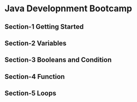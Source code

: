 <h1>Java Developnment Bootcamp</h1>
<h2>Section-1 Getting Started</h2>
<h2>Section-2 Variables </h2>
<h2>Section-3 Booleans and Condition</h2>
<h2>Section-4 Function </h2>
<h2>Section-5 Loops </h2>

